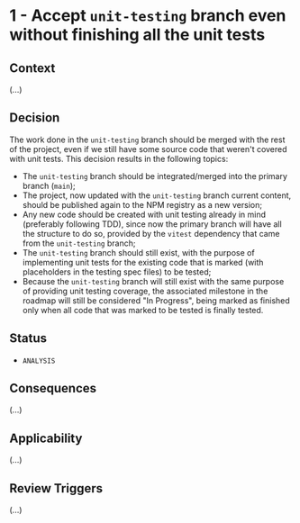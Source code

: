 1 - Accept `unit-testing` branch even without finishing all the unit tests
==========================================================================

## Context
(...)

## Decision
The work done in the `unit-testing` branch should be merged with the rest of the project, even if we still have some source code that weren't covered with unit tests. This decision results in the following topics:
- The `unit-testing` branch should be integrated/merged into the primary branch (`main`);
- The project, now updated with the `unit-testing` branch current content, should be published again to the NPM registry as a new version;
- Any new code should be created with unit testing already in mind (preferably following TDD), since now the primary branch will have all the structure to do so, provided by the `vitest` dependency that came from the `unit-testing` branch;
- The `unit-testing` branch should still exist, with the purpose of implementing unit tests for the existing code that is marked (with placeholders in the testing spec files) to be tested;
- Because the `unit-testing` branch will still exist with the same purpose of providing unit testing coverage, the associated milestone in the roadmap will still be considered "In Progress", being marked as finished only when all code that was marked to be tested is finally tested.

## Status
* `ANALYSIS`

## Consequences
(...)

## Applicability
(...)

## Review Triggers
(...)
